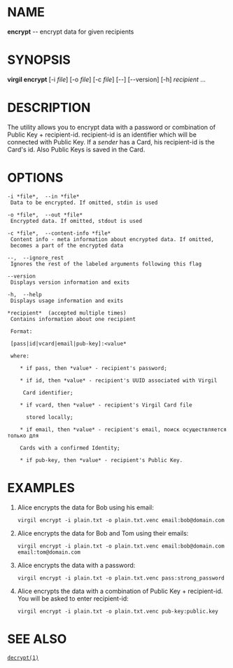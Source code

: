 NAME
====

**encrypt** -- encrypt data for given recipients

SYNOPSIS
========

**virgil encrypt** \[-i *file*\] \[-o *file*\] \[-c *file*\] \[--\]
\[--version\] \[-h\] *recipient* ...

DESCRIPTION
===========

The utility allows you to encrypt data with a password or combination of
Public Key + recipient-id. recipient-id is an identifier which will be
connected with Public Key. If a *sender* has a Card, his recipient-id is
the Card's id. Also Public Keys is saved in the Card.

OPTIONS
=======

    -i *file*,  --in *file*
     Data to be encrypted. If omitted, stdin is used

    -o *file*,  --out *file*
     Encrypted data. If omitted, stdout is used

    -c *file*,  --content-info *file*
     Content info - meta information about encrypted data. If omitted,
     becomes a part of the encrypted data

    --,  --ignore_rest
     Ignores the rest of the labeled arguments following this flag

    --version
     Displays version information and exits

    -h,  --help
     Displays usage information and exits

    *recipient*  (accepted multiple times)
     Contains information about one recipient

     Format:

     [pass|id|vcard|email|pub-key]:<value*

     where:

        * if pass, then *value* - recipient's password;

        * if id, then *value* - recipient's UUID associated with Virgil

         Card identifier;

        * if vcard, then *value* - recipient's Virgil Card file

          stored locally;

        * if email, then *value* - recipient's email, поиск осуществляется только для

        Cards with a confirmed Identity;

        * if pub-key, then *value* - recipient's Public Key.

EXAMPLES
========

1.  Alice encrypts the data for Bob using his email:

        virgil encrypt -i plain.txt -o plain.txt.venc email:bob@domain.com

2.  Alice encrypts the data for Bob and Tom using their emails:

        virgil encrypt -i plain.txt -o plain.txt.venc email:bob@domain.com email:tom@domain.com

3.  Alice encrypts the data with a password:

        virgil encrypt -i plain.txt -o plain.txt.venc pass:strong_password

4.  Alice encrypts the data with a combination of Public Key +
    recipient-id. You will be asked to enter recipient-id:

        virgil encrypt -i plain.txt -o plain.txt.venc pub-key:public.key

SEE ALSO
========

[`decrypt(1)`](../markdown/decrypt.1.md)
